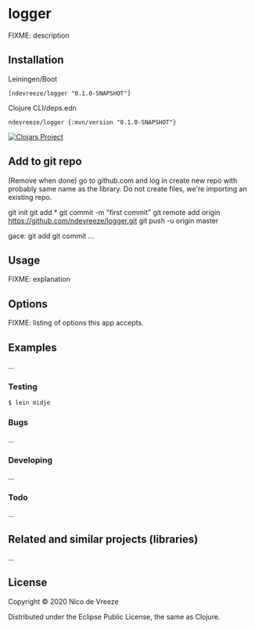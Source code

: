 # logger

FIXME: description

## Installation

Leiningen/Boot

    [ndevreeze/logger "0.1.0-SNAPSHOT"]

Clojure CLI/deps.edn

    ndevreeze/logger {:mvn/version "0.1.0-SNAPSHOT"}

[![Clojars Project](https://img.shields.io/clojars/v/ndevreeze/logger.svg)](https://clojars.org/ndevreeze/logger)

## Add to git repo
(Remove when done)
go to github.com and log in
create new repo with probably same name as the library. Do not create files, we're importing an existing repo.

git init
git add *
git commit -m "first commit"
git remote add origin https://github.com/ndevreeze/logger.git
git push -u origin master

gace:
git add <files>
git commit ...

## Usage

FIXME: explanation

## Options

FIXME: listing of options this app accepts.

## Examples

...

### Testing

    $ lein midje

### Bugs

...

### Developing

...

### Todo

...

## Related and similar projects (libraries)

...

## License

Copyright © 2020 Nico de Vreeze

Distributed under the Eclipse Public License, the same as Clojure.
